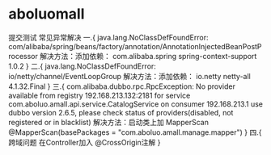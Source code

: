 # aboluomall
提交测试
常见异常解决
一.{
java.lang.NoClassDefFoundError: com/alibaba/spring/beans/factory/annotation/AnnotationInjectedBeanPostProcessor
解决方法：添加依赖：  <dependency>
                      <groupId>com.alibaba.spring</groupId>
                      <artifactId>spring-context-support</artifactId>
                      <version>1.0.2</version>
                  </dependency>
}
二.{
java.lang.NoClassDefFoundError: io/netty/channel/EventLoopGroup
解决方法：添加依赖：    <dependency>
                        <groupId>io.netty</groupId>
                        <artifactId>netty-all</artifactId>
                        <version>4.1.32.Final</version>
                    </dependency>
}
三.{
com.alibaba.dubbo.rpc.RpcException: No provider available from registry 192.168.213.132:2181 for service com.aboluo.amall.api.service.CatalogService on consumer 192.168.213.1 use dubbo version 2.6.5, please check status of providers(disabled, not registered or in blacklist)
解决方法：启动类上加 MapperScan @MapperScan(basePackages = "com.aboluo.amall.manage.mapper")
}
四.{
跨域问题
在Controller加入 @CrossOrigin注解
}